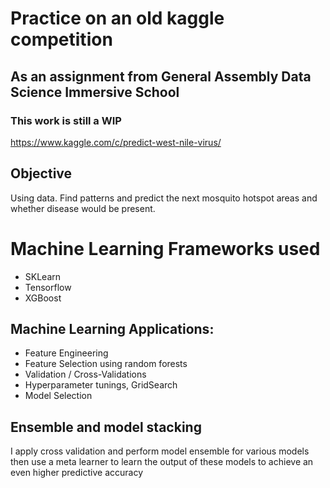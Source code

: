 # Practice on an old kaggle competition
## As an assignment from General Assembly Data Science Immersive School
### This work is still a WIP

https://www.kaggle.com/c/predict-west-nile-virus/

## Objective
Using data. Find patterns and predict the next mosquito hotspot areas and whether disease would be present.

# Machine Learning Frameworks used
- SKLearn
- Tensorflow
- XGBoost

## Machine Learning Applications:
- Feature Engineering
- Feature Selection using random forests
- Validation / Cross-Validations
- Hyperparameter tunings, GridSearch
- Model Selection

## Ensemble and model stacking
I apply cross validation and perform model ensemble for various models then use a meta learner to learn the output of these models to achieve an even higher predictive accuracy

